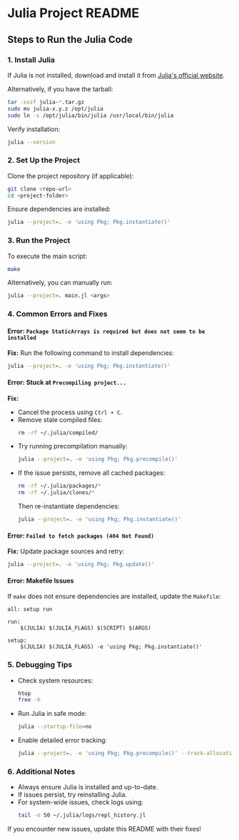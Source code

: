 # Julia Project README

## Steps to Run the Julia Code

### **1. Install Julia**
If Julia is not installed, download and install it from [Julia's official website](https://julialang.org/downloads/).

Alternatively, if you have the tarball:
```bash
tar -xvzf julia-*.tar.gz
sudo mv julia-x.y.z /opt/julia
sudo ln -s /opt/julia/bin/julia /usr/local/bin/julia
```
Verify installation:
```bash
julia --version
```

### **2. Set Up the Project**
Clone the project repository (if applicable):
```bash
git clone <repo-url>
cd <project-folder>
```

Ensure dependencies are installed:
```bash
julia --project=. -e 'using Pkg; Pkg.instantiate()'
```

### **3. Run the Project**
To execute the main script:
```bash
make
```
Alternatively, you can manually run:
```bash
julia --project=. main.jl <args>
```

### **4. Common Errors and Fixes**

#### **Error: `Package StaticArrays is required but does not seem to be installed`**
**Fix:** Run the following command to install dependencies:
```bash
julia --project=. -e 'using Pkg; Pkg.instantiate()'
```

#### **Error: Stuck at `Precompiling project...`**
**Fix:**
- Cancel the process using `Ctrl + C`.
- Remove stale compiled files:
  ```bash
  rm -rf ~/.julia/compiled/
  ```
- Try running precompilation manually:
  ```bash
  julia --project=. -e 'using Pkg; Pkg.precompile()'
  ```
- If the issue persists, remove all cached packages:
  ```bash
  rm -rf ~/.julia/packages/*
  rm -rf ~/.julia/clones/*
  ```
  Then re-instantiate dependencies:
  ```bash
  julia --project=. -e 'using Pkg; Pkg.instantiate()'
  ```

#### **Error: `Failed to fetch packages (404 Not Found)`**
**Fix:** Update package sources and retry:
```bash
julia --project=. -e 'using Pkg; Pkg.update()'
```

#### **Error: Makefile Issues**
If `make` does not ensure dependencies are installed, update the `Makefile`:
```make
all: setup run

run:
	$(JULIA) $(JULIA_FLAGS) $(SCRIPT) $(ARGS)

setup:
	$(JULIA) $(JULIA_FLAGS) -e 'using Pkg; Pkg.instantiate()'
```

### **5. Debugging Tips**
- Check system resources:
  ```bash
  htop
  free -h
  ```
- Run Julia in safe mode:
  ```bash
  julia --startup-file=no
  ```
- Enable detailed error tracking:
  ```bash
  julia --project=. -e 'using Pkg; Pkg.precompile()' --track-allocation=user
  ```

### **6. Additional Notes**
- Always ensure Julia is installed and up-to-date.
- If issues persist, try reinstalling Julia.
- For system-wide issues, check logs using:
  ```bash
  tail -n 50 ~/.julia/logs/repl_history.jl
  ```

If you encounter new issues, update this README with their fixes!

